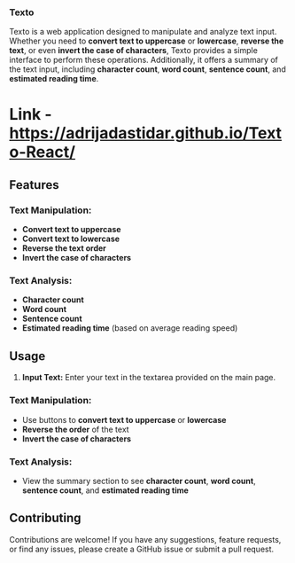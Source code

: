 ### Texto

Texto is a web application designed to manipulate and analyze text input. Whether you need to **convert text to uppercase** or **lowercase**, **reverse the text**, or even **invert the case of characters**, Texto provides a simple interface to perform these operations. Additionally, it offers a summary of the text input, including **character count**, **word count**, **sentence count**, and **estimated reading time**.
# Link - https://adrijadastidar.github.io/Texto-React/

## Features

### Text Manipulation:

- **Convert text to uppercase**
- **Convert text to lowercase**
- **Reverse the text order**
- **Invert the case of characters**

### Text Analysis:

- **Character count**
- **Word count**
- **Sentence count**
- **Estimated reading time** (based on average reading speed)

## Usage

1. **Input Text:**
   Enter your text in the textarea provided on the main page.

### Text Manipulation:

- Use buttons to **convert text to uppercase** or **lowercase**
- **Reverse the order** of the text
- **Invert the case of characters**

### Text Analysis:

- View the summary section to see **character count**, **word count**, **sentence count**, and **estimated reading time**

## Contributing

Contributions are welcome! If you have any suggestions, feature requests, or find any issues, please create a GitHub issue or submit a pull request.


